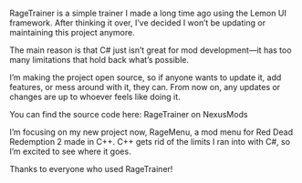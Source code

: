 RageTrainer is a simple trainer I made a long time ago using the Lemon UI framework. After thinking it over, I’ve decided I won’t be updating or maintaining this project anymore.

The main reason is that C# just isn’t great for mod development—it has too many limitations that hold back what’s possible.

I’m making the project open source, so if anyone wants to update it, add features, or mess around with it, they can. From now on, any updates or changes are up to whoever feels like doing it.

You can find the source code here:
RageTrainer on NexusMods

I’m focusing on my new project now, RageMenu, a mod menu for Red Dead Redemption 2 made in C++. C++ gets rid of the limits I ran into with C#, so I’m excited to see where it goes.

Thanks to everyone who used RageTrainer!
